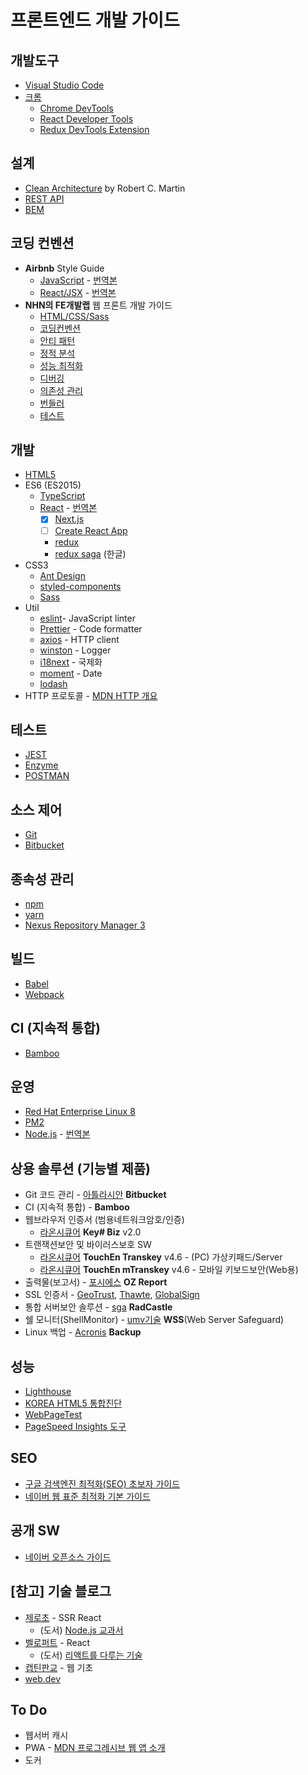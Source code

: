 # 프론트엔드 개발 가이드

## 개발도구

- [Visual Studio Code](https://code.visualstudio.com/)
- [크롬](https://www.google.com/intl/ko/chrome/)
  - [Chrome DevTools](https://developers.google.com/web/tools/chrome-devtools/?hl=ko)
  - [React Developer Tools](https://chrome.google.com/webstore/detail/react-developer-tools/fmkadmapgofadopljbjfkapdkoienihi?hl=ko)
  - [Redux DevTools Extension](http://extension.remotedev.io/)

## 설계

- [Clean Architecture](https://blog.coderifleman.com/2017/12/18/the-clean-architecture/) by Robert C. Martin
- [REST API](https://meetup.toast.com/posts/92)
- [BEM](http://getbem.com/)

## 코딩 컨벤션

- **Airbnb** Style Guide
  - [JavaScript](https://github.com/airbnb/javascript) - [번역본](https://github.com/ParkSB/javascript-style-guide)
  - [React/JSX](https://github.com/airbnb/javascript/tree/master/react) - [번역본](https://github.com/apple77y/javascript/tree/master/react)
- **NHN의 FE개발랩** 웹 프론트 개발 가이드
  - [HTML/CSS/Sass](https://ui.toast.com/fe-guide/ko_HTMLCSS)
  - [코딩컨벤션](https://ui.toast.com/fe-guide/ko_CODING-CONVENSION/)
  - [안티 패턴](https://ui.toast.com/fe-guide/ko_ANTI-PATTERN/)
  - [정적 분석](https://ui.toast.com/fe-guide/ko_STATIC-ANALYSIS/)
  - [성능 최적화](https://ui.toast.com/fe-guide/ko_PERFORMANCE/)
  - [디버깅](https://ui.toast.com/fe-guide/ko_DEBUG/)
  - [의존성 관리](https://ui.toast.com/fe-guide/ko_DEPENDENCY-MANAGE/)
  - [번들러](https://ui.toast.com/fe-guide/ko_BUNDLER/)
  - [테스트](https://ui.toast.com/fe-guide/ko_TEST/)

## 개발

- [HTML5](https://ui.toast.com/fe-guide/ko_HTMLCSS)
- ES6 (ES2015)
  - [TypeScript](https://www.typescriptlang.org/docs/)
  - [React](https://reactjs.org/docs/) - [번역본](https://ko.reactjs.org/docs/)
    - [x] [Next.js](https://nextjs.org/docs/)
    - [ ] [Create React App](https://create-react-app.dev/docs/getting-started)
    - [redux](https://redux.js.org/introduction/getting-started)
    - [redux saga](https://mskims.github.io/redux-saga-in-korean/) (한글)
- CSS3
  - [Ant Design](https://ant.design/docs/react/introduce)
  - [styled-components](https://www.styled-components.com/docs)
  - [Sass](https://sass-lang.com/documentation)
- Util
  - [eslint](https://eslint.org/)- JavaScript linter
  - [Prettier](https://prettier.io/) - Code formatter
  - [axios](https://github.com/axios/axios) - HTTP client
  - [winston](https://github.com/winstonjs/winston) - Logger
  - [i18next](https://www.i18next.com/) - 국제화
  - [moment](https://momentjs.com/docs/) - Date
  - [lodash](https://lodash.com/)
- HTTP 프로토콜 - [MDN HTTP 개요](https://developer.mozilla.org/ko/docs/Web/HTTP/Overview)

## 테스트

- [JEST](ksdhj)
- [Enzyme](https://airbnb.io/enzyme/)
- [POSTMAN](https://www.getpostman.com/)

## 소스 제어

- [Git](https://git-scm.com/)
- [Bitbucket](https://bitbucket.org/)

## 종속성 관리

- [npm](https://www.npmjs.com/)
- [yarn](https://yarnpkg.com/lang/en/)
- [Nexus Repository Manager 3](https://help.sonatype.com/repomanager3)

## 빌드

- [Babel](https://babeljs.io/)
- [Webpack](https://webpack.js.org/)

## CI (지속적 통합)

- [Bamboo](https://www.atlassian.com/ko/software/bamboo)

## 운영

- [Red Hat Enterprise Linux 8](https://www.redhat.com/ko/technologies/linux-platforms/enterprise-linux)
- [PM2](http://pm2.keymetrics.io/)
- [Node.js](https://nodejs.org/) - [번역본](https://nodejs.org/ko/)

## 상용 솔루션 (기능별 제품)

- Git 코드 관리 - [아틀라시안](https://www.atlassian.com/ko) **Bitbucket**
- CI (지속적 통합) - **Bamboo**
- 웹브라우저 인증서 (범용네트워크암호/인증)
  - [라온시큐어](https://www.raonsecure.com/) **Key# Biz** v2.0
- 트랜잭션보안 및 바이러스보호 SW
  - [라온시큐어](https://www.raonsecure.com/) **TouchEn Transkey** v4.6 - (PC) 가상키패드/Server
  - [라온시큐어](https://www.raonsecure.com/) **TouchEn mTranskey** v4.6 - 모바일 키보드보안(Web용)
- 출력물(보고서) - [포시에스](http://www.forcs.com/) **OZ Report**
- SSL 인증서 - [GeoTrust](https://www.geotrust.com/), [Thawte](https://www.thawte.com/), [GlobalSign](https://www.globalsign.com/)
- 통합 서버보안 솔루션 - [sga](http://www.sgasol.kr/kr/01_product/product01.php) **RadCastle**
- 쉘 모니터(ShellMonitor) - [umv기술](http://www.umv.co.kr/kor/product/product0101.php) **WSS**(Web Server Safeguard)
- Linux 백업 - [Acronis](https://www.acronis.com/ko-kr/business/backup/linux-server/) **Backup**

## 성능

- [Lighthouse](https://developers.google.com/web/tools/lighthouse/?hl=ko)
- [KOREA HTML5 통합진단](https://www.koreahtml5.kr/front/diagnosis/diagnosticUrl.do)
- [WebPageTest](https://www.webpagetest.org/)
- [PageSpeed Insights 도구](https://developers.google.com/speed/pagespeed/insights/?hl=ko)

## SEO

- [구글 검색엔진 최적화(SEO) 초보자 가이드](https://support.google.com/webmasters/answer/7451184?hl=ko)
- [네이버 웹 표준 최적화 기본 가이드](https://webmastertool.naver.com/guide/basic_optimize.naver#chapter1.1)

## 공개 SW

- [네이버 오픈소스 가이드](https://naver.github.io/OpenSourceGuide/book/)

## [참고] 기술 블로그

- [제로초](https://www.zerocho.com/) - SSR React
  - (도서) [Node.js 교과서](https://thebook.io/006982/)
- [벨로퍼트](https://velog.io/@velopert) - React
  - (도서) [리액트를 다루는 기술](https://thebook.io/006946/)
- [캡틴판교](https://joshua1988.github.io/) - 웹 기초
- [web.dev](https://web.dev/)

## To Do

- 웹서버 캐시
- PWA - [MDN 프로그레시브 웹 앱 소개](https://developer.mozilla.org/ko/docs/Web/Progressive_web_apps/소개)
- 도커
